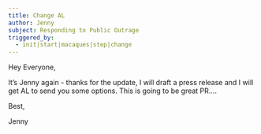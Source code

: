 ```yaml
---
title: Change AL
author: Jenny
subject: Responding to Public Outrage
triggered_by:
  - init|start|macaques|step|change
---
```


Hey Everyone,

It’s Jenny again - thanks for the update, I will draft a press release and I will get AL to send you some options. This is going to be great PR….

Best,

Jenny
